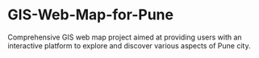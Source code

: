 # GIS-Web-Map-for-Pune
Comprehensive GIS web map project aimed at providing users with an interactive platform to explore and discover various aspects of Pune city.
